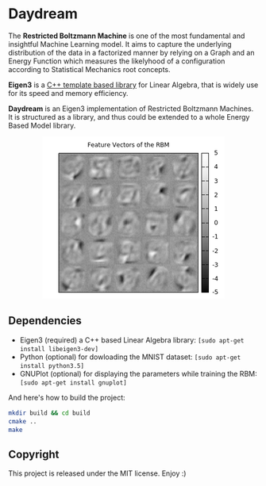 Daydream
========

The __Restricted Boltzmann Machine__ is one of the most fundamental and insightful Machine Learning model. 
It aims to capture the underlying distribution of the data in a factorized manner by relying on a Graph and an Energy Function which measures the likelyhood of a configuration according to Statistical Mechanics root concepts. 

__Eigen3__ is a [C++ template based library](ttp://eigen.tuxfamily.org/index.php?title=Main_Page) for Linear Algebra, that is widely use for its speed and memory efficiency.

__Daydream__ is an Eigen3 implementation of Restricted Boltzmann Machines. It is structured as a library, and thus could be extended to a whole Energy Based Model library. 

<p align="center">
  <img src="https://github.com/Cryst4L/Daydream/blob/master/example.png"/>
</p>

Dependencies
------------

- Eigen3 (required) a C++ based Linear Algebra library: ```[sudo apt-get install libeigen3-dev] ```
- Python (optional) for dowloading the MNIST dataset: ```[sudo apt-get install python3.5] ```
- GNUPlot (optional) for displaying the parameters while training the RBM: ```[sudo apt-get install gnuplot]```

And here's how to build the project:
```sh
mkdir build && cd build
cmake ..
make
```
Copyright
----------
This project is released under the MIT license. Enjoy :)

